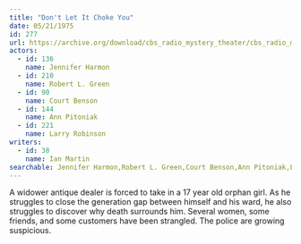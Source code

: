 ```yaml
---
title: "Don't Let It Choke You"
date: 05/21/1975
id: 277
url: https://archive.org/download/cbs_radio_mystery_theater/cbs_radio_mystery_theater-0251-0300.zip/cbs_radio_mystery_theater-0251-0300%2Fcbsrmt_0277_dont_let_it_choke_you.mp3
actors:  
  - id: 136
    name: Jennifer Harmon  
  - id: 210
    name: Robert L. Green  
  - id: 90
    name: Court Benson  
  - id: 144
    name: Ann Pitoniak  
  - id: 221
    name: Larry Robinson
writers:  
  - id: 38
    name: Ian Martin
searchable: Jennifer Harmon,Robert L. Green,Court Benson,Ann Pitoniak,Larry Robinson Ian Martin
---
```

A widower antique dealer is forced to take in a 17 year old orphan girl. As he struggles to close the generation gap between himself and his ward, he also struggles to discover why death surrounds him. Several women, some friends, and some customers have been strangled. The police are growing suspicious.